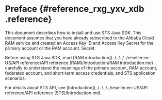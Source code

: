 # Preface {#reference_rxg_yxv_xdb .reference}

This document describes how to install and use STS Java SDK. This document assumes that you have already subscribed to the Alibaba Cloud RAM service and created an Access Key ID and Access Key Secret for the primary account or the RAM account. Secret.

Before using STS Java SDK, read [RAM introduction](../../../../reseller.en-US/API reference/API reference (RAM)/Introduction/RAM introduction.md) carefully to understand the meanings of the primary account, RAM account, federated account, and short-term access credentials, and STS application scenarios.

For details about STS API, see [Introduction](../../../../reseller.en-US/API reference/API reference (STS)/Introduction.md).

